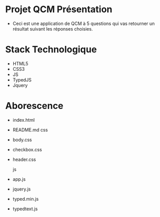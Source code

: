 # Projet QCM Présentation
* Ceci est une application de QCM à 5 questions qui vas retourner un résultat suivant les réponses choisies.

# Stack Technologique
* HTML5
* CSS3
* JS
* TypedJS
* Jquery

# Aborescence
* index.html
* README.md
    css
* body.css
* checkbox.css
* header.css

    js
* app.js
* jquery.js
* typed.min.js
* typedtext.js


